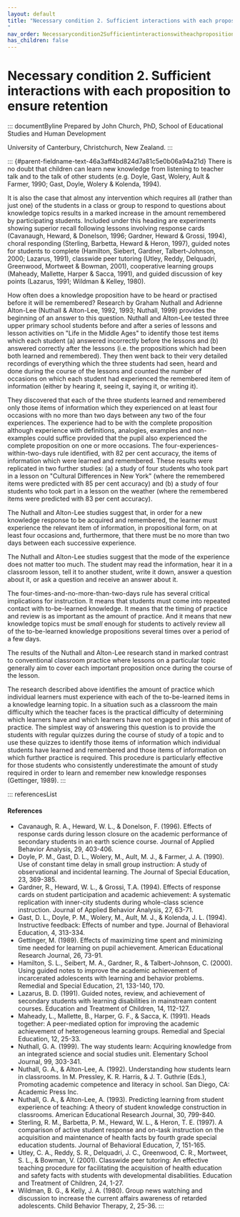 ```yaml
---
layout: default
title: "Necessary condition 2. Sufficient interactions with each proposition to ensure retention 
"
nav_order: Necessarycondition2Sufficientinteractionswitheachpropositiontoensureretention
has_children: false
---
```

# Necessary condition 2. Sufficient interactions with each proposition to ensure retention 


::: documentByline
Prepared by John Church, PhD, School of Educational Studies and Human
Development

University of Canterbury, Christchurch, New Zealand.
:::

::: {#parent-fieldname-text-46a3aff4bd824d7a81c5e0b06a94a21d}
There is no doubt that children can learn new knowledge from listening
to teacher talk and to the talk of other students (e.g. Doyle, Gast,
Wolery, Ault & Farmer, 1990; Gast, Doyle, Wolery & Kolenda, 1994).

It is also the case that almost any intervention which requires all
(rather than just one) of the students in a class or group to respond to
questions about knowledge topics results in a marked increase in the
amount remembered by participating students. Included under this heading
are experiments showing superior recall following lessons involving
response cards (Cavanaugh, Heward, & Donelson, 1996; Gardner, Heward &
Grossi, 1994), choral responding (Sterling, Barbetta, Heward & Heron,
1997), guided notes for students to complete (Hamilton, Siebert,
Gardner, Talbert-Johnson, 2000; Lazarus, 1991), classwide peer tutoring
(Utley, Reddy, Delquadri, Greenwood, Mortweet & Bowman, 2001),
cooperative learning groups (Maheady, Mallette, Harper & Sacca, 1991),
and guided discussion of key points (Lazarus, 1991; Wildman & Kelley,
1980).

How often does a knowledge proposition have to be heard or practised
before it will be remembered? Research by Graham Nuthall and Adrienne
Alton-Lee (Nuthall & Alton-Lee, 1992, 1993; Nuthall, 1999) provides the
beginning of an answer to this question. Nuthall and Alton-Lee tested
three upper primary school students before and after a series of lessons
and lesson activities on "Life in the Middle Ages" to identify those
test items which each student (a) answered incorrectly before the
lessons and (b) answered correctly after the lessons (i.e. the
propositions which had been both learned and remembered). They then went
back to their very detailed recordings of everything which the three
students had seen, heard and done during the course of the lessons and
counted the number of occasions on which each student had experienced
the remembered item of information (either by hearing it, seeing it,
saying it, or writing it).

They discovered that each of the three students learned and remembered
only those items of information which they experienced on at least four
occasions with no more than two days between any two of the four
experiences. The experience had to be with the complete proposition
although experience with definitions, analogies, examples and
non-examples could suffice provided that the pupil also experienced the
complete proposition on one or more occasions. The
four-experiences-within-two-days rule identified, with 82 per cent
accuracy, the items of information which were learned and remembered.
These results were replicated in two further studies: (a) a study of
four students who took part in a lesson on "Cultural Differences in New
York" (where the remembered items were predicted with 85 per cent
accuracy) and (b) a study of four students who took part in a lesson on
the weather (where the remembered items were predicted with 83 per cent
accuracy).

The Nuthall and Alton-Lee studies suggest that, in order for a new
knowledge response to be acquired and remembered, the learner must
experience the relevant item of information, in propositional form, on
at least four occasions and, furthermore, that there must be no more
than two days between each successive experience.

The Nuthall and Alton-Lee studies suggest that the mode of the
experience does not matter too much. The student may read the
information, hear it in a classroom lesson, tell it to another student,
write it down, answer a question about it, or ask a question and receive
an answer about it.

The four-times-and-no-more-than-two-days rule has several critical
implications for instruction. It means that students must come into
repeated contact with to-be-learned knowledge. It means that the timing
of practice and review is as important as the amount of practice. And it
means that new knowledge topics must be *small* enough for students to
actively review all of the to-be-learned knowledge propositions several
times over a period of a few days.

The results of the Nuthall and Alton-Lee research stand in marked
contrast to conventional classroom practice where lessons on a
particular topic generally aim to cover each important proposition once
during the course of the lesson.

The research described above identifies the amount of practice which
individual learners must experience with each of the to-be-learned items
in a knowledge learning topic. In a situation such as a classroom the
main difficulty which the teacher faces is the practical difficulty of
determining which learners have and which learners have not engaged in
this amount of practice. The simplest way of answering this question is
to provide the students with regular quizzes during the course of study
of a topic and to use these quizzes to identify those items of
information which individual students have learned and remembered and
those items of information on which further practice is required. This
procedure is particularly effective for those students who consistently
underestimate the amount of study required in order to learn and
remember new knowledge responses (Gettinger, 1989).
:::

::: referencesList
#### References

-   Cavanaugh, R. A., Heward, W. L., & Donelson, F. (1996). Effects of
    response cards during lesson closure on the academic performance of
    secondary students in an earth science course. Journal of Applied
    Behavior Analysis, 29, 403-406.
-   Doyle, P. M., Gast, D. L., Wolery, M., Ault, M. J., & Farmer, J. A.
    (1990). Use of constant time delay in small group instruction: A
    study of observational and incidental learning. The Journal of
    Special Education, 23, 369-385.
-   Gardner, R., Heward, W. L., & Grossi, T.A. (1994). Effects of
    response cards on student participation and academic achievement: A
    systematic replication with inner-city students during whole-class
    science instruction. Journal of Applied Behavior Analysis, 27,
    63-71.
-   Gast, D. L., Doyle, P. M., Wolery, M., Ault, M. J., & Kolenda, J. L.
    (1994). Instructive feedback: Effects of number and type. Journal of
    Behavioral Education, 4, 313-334.
-   Gettinger, M. (1989). Effects of maximizing time spent and
    minimizing time needed for learning on pupil achievement. American
    Educational Research Journal, 26, 73-91.
-   Hamilton, S. L., Seibert, M. A., Gardner, R., & Talbert-Johnson, C.
    (2000). Using guided notes to improve the academic achievement of
    incarcerated adolescents with learning and behavior problems.
    Remedial and Special Education, 21, 133-140, 170.
-   Lazarus, B. D. (1991). Guided notes, review, and achievement of
    secondary students with learning disabilities in mainstream content
    courses. Education and Treatment of Children, 14, 112-127.
-   Maheady, L., Mallette, B., Harper, G. F., & Sacca, K. (1991). Heads
    together: A peer-mediated option for improving the academic
    achievement of heterogeneous learning groups. Remedial and Special
    Education, 12, 25-33.
-   Nuthall, G. A. (1999). The way students learn: Acquiring knowledge
    from an integrated science and social studies unit. Elementary
    School Journal, 99, 303-341.
-   Nuthall, G. A., & Alton-Lee, A. (1992). Understanding how students
    learn in classrooms. In M. Pressley, K. R. Harris, & J. T. Guthrie
    (Eds.), Promoting academic competence and literacy in school. San
    Diego, CA: Academic Press Inc.
-   Nuthall, G. A., & Alton-Lee, A. (1993). Predicting learning from
    student experience of teaching: A theory of student knowledge
    construction in classrooms. American Educational Research Journal,
    30, 799-840.
-   Sterling, R. M., Barbetta, P. M., Heward, W. L., & Heron, T. E.
    (1997). A comparison of active student response and on-task
    instruction on the acquisition and maintenance of health facts by
    fourth grade special education students. Journal of Behavioral
    Education, 7, 151-165.
-   Utley, C. A., Reddy, S. R., Delquadri, J. C., Greenwood, C. R.,
    Mortweet, S. L., & Bowman, V. (2001). Classwide peer tutoring: An
    effective teaching procedure for facilitating the acquisition of
    health education and safety facts with students with developmental
    disabilities. Education and Treatment of Children, 24, 1-27.
-   Wildman, B. G., & Kelly, J. A. (1980). Group news watching and
    discussion to increase the current affairs awareness of retarded
    adolescents. Child Behavior Therapy, 2, 25-36.
:::

